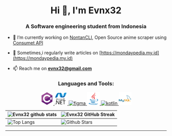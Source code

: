 <h1 align="center">Hi 👋, I'm Evnx32</h1>
<h3 align="center">A Software engineering student from Indonesia</h3>

- 🔭 I’m currently working on [NontanCLI](https://github.com/evnx32/NontanCLI), Open Source anime scraper using [Consumet API](https://github.com/consumet/api.consumet.org)

- 📝 Sometimes,i regularly write articles on [https://mondaypedia.my.id](https://mondaypedia.my.id)

- 📫 Reach me on **evnx32@gmail.com**

<p align="left">
</p>

<h3 align="center">Languages and Tools:</h3>
<p align="center"> <a href="https://www.w3schools.com/cs/" target="_blank" rel="noreferrer"> <img src="https://raw.githubusercontent.com/devicons/devicon/master/icons/csharp/csharp-original.svg" alt="csharp" width="40" height="40"/> </a> <a href="https://dotnet.microsoft.com/" target="_blank" rel="noreferrer"> <img src="https://raw.githubusercontent.com/devicons/devicon/master/icons/dot-net/dot-net-original-wordmark.svg" alt="dotnet" width="40" height="40"/> </a> <a href="https://www.figma.com/" target="_blank" rel="noreferrer"> <img src="https://www.vectorlogo.zone/logos/figma/figma-icon.svg" alt="figma" width="40" height="40"/> </a> <a href="https://www.java.com" target="_blank" rel="noreferrer"> <img src="https://raw.githubusercontent.com/devicons/devicon/master/icons/java/java-original.svg" alt="java" width="40" height="40"/> </a> <a href="https://kotlinlang.org" target="_blank" rel="noreferrer"> <img src="https://www.vectorlogo.zone/logos/kotlinlang/kotlinlang-icon.svg" alt="kotlin" width="40" height="40"/> </a> <a href="https://www.mysql.com/" target="_blank" rel="noreferrer"> <img src="https://raw.githubusercontent.com/devicons/devicon/master/icons/mysql/mysql-original-wordmark.svg" alt="mysql" width="40" height="40"/> </a> </p>



| ![Evnx32 github stats](https://github-readme-stats.vercel.app/api?username=evnx32&show_icons=true&theme=radical)             | ![Evnx32 GitHub Streak](https://github-readme-streak-stats.herokuapp.com/?user=evnx32&theme=radical)|
| --------------------------------------------------------------------------------------------------------------------------------- | ----------------------------------------------------------------------------------------------------------------------------------------------------------------------------------------------------------------- |
| ![Top Langs](https://github-readme-stats.vercel.app/api/top-langs/?username=evnx32&langs_count=8&theme=radical&layout=compact) | ![Github Stars](https://github-readme-stats.vercel.app/api?username=evnx32&show_icons=true&locale=en&count_private=true&hide_rank=true&custom_title=My%20GitHub%20Stats&disable_animations=true&theme=radical) |

-------
